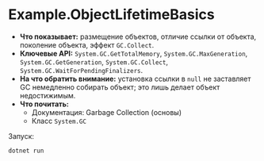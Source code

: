 # Example.ObjectLifetimeBasics

- **Что показывает:** размещение объектов, отличие ссылки от объекта, поколение объекта, эффект `GC.Collect`.
- **Ключевые API:** `System.GC.GetTotalMemory`, `System.GC.MaxGeneration`, `System.GC.GetGeneration`, `System.GC.Collect`, `System.GC.WaitForPendingFinalizers`.
- **На что обратить внимание:** установка ссылки в `null` не заставляет GC немедленно собирать объект; это лишь делает объект недостижимым.
- **Что почитать:**
  - Документация: Garbage Collection (основы)
  - Класс `System.GC`

Запуск:
```
dotnet run
```
